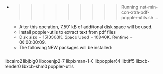 * >>>>>>>>> Running inst-min-con-xtra-pdf-poppler-utils.sh ...
  * After this operation, 7,591 kB of additional disk space will be used.
  * Install poppler-utils to extract text from pdf files.
  * Disk size = 1513368K. Space Used = 10940K. Runtime = 00:00:00:09.
  * The following NEW packages will be installed:
  ```bash
libcairo2 libjbig0 libopenjp2-7 libpixman-1-0 libpoppler64
libtiff5 libxcb-render0 libxcb-shm0 poppler-utils
  ```
